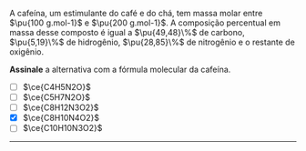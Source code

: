 A cafeína, um estimulante do café e do chá, tem massa molar entre $\pu{100 g.mol-1}$ e $\pu{200 g.mol-1}$. A composição percentual em massa desse composto é igual a $\pu{49,48}\%$ de carbono, $\pu{5,19}\%$ de hidrogênio, $\pu{28,85}\%$ de nitrogênio e o restante de oxigênio.

**Assinale** a alternativa com a fórmula molecular da cafeína.

- [ ] $\ce{C4H5N2O}$
- [ ] $\ce{C5H7N2O}$
- [ ] $\ce{C8H12N3O2}$
- [x] $\ce{C8H10N4O2}$
- [ ] $\ce{C10H10N3O2}$

---

